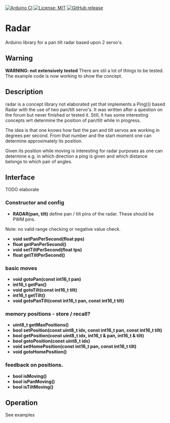 
[![Arduino CI](https://github.com/RobTillaart/Radar/workflows/Arduino%20CI/badge.svg)](https://github.com/marketplace/actions/arduino_ci)
[![License: MIT](https://img.shields.io/badge/license-MIT-green.svg)](https://github.com/RobTillaart/Radar/blob/master/LICENSE)
[![GitHub release](https://img.shields.io/github/release/RobTillaart/Radar.svg?maxAge=3600)](https://github.com/RobTillaart/Radar/releases)

# Radar

Arduino library for a pan tilt radar based upon 2 servo's.


## Warning

**WARNING: not extensively tested**
There are stil a lot of things to be tested. 
The example code is now working to show the concept.


## Description

radar is a concept library not elaborated yet that implements a Ping))) based Radar
with the use of two pan/tilt servo's. It was written after a question on the forum but 
never finished or tested it. Still, it has some interesting concepts wrt determine 
the position of pan/tilt while in progress. 

The idea is that one knows how fast the pan and tilt servos are working in degrees per second.
From that number and the start moment one can determine approximately its position. 

Given its position while moving is interesting for radar purposes as one can determine e.g.
in which direction a ping is given and which distance belongs to which pair of angles.


## Interface

TODO elaborate


### Constructor and config

- **RADAR(pan, tilt)** define pan / tilt pins of the radar. These should be PWM pins.

Note: no valid range checking or negative value check.
- **void setPanPerSecond(float pps)**
- **float getPanPerSecond()**
- **void setTiltPerSecond(float tps)**
- **float getTiltPerSecond()**


### basic moves

- **void gotoPan(const int16_t pan)**
- **int16_t getPan()**
- **void  gotoTilt(const int16_t tilt)**
- **int16_t getTilt()**
- **void gotoPanTilt(const int16_t pan, const int16_t tilt)**


### memory positions - store / recall?

- **uint8_t getMaxPositions()**
- **bool setPosition(const uint8_t idx, const int16_t pan, const int16_t tilt)**
- **bool getPosition(const uint8_t idx, int16_t & pan, int16_t & tilt)**
- **bool gotoPosition(const uint8_t idx)**
- **void setHomePosition(const int16_t pan, const int16_t tilt)**
- **void gotoHomePosition()**


### feedback on positions.

- **bool isMoving()**
- **bool isPanMoving()**
- **bool isTiltMoving()**


## Operation

See examples


